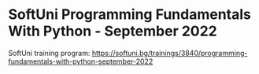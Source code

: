 # SoftUni Programming Fundamentals With Python - September 2022




SoftUni training program: https://softuni.bg/trainings/3840/programming-fundamentals-with-python-september-2022

